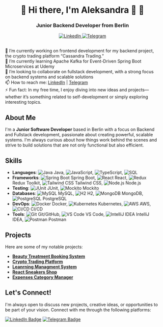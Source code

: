 
<div id="header" align="center">
    <h1> 🌟 Hi there, I'm Aleksandra 👋 🌟</h1>
    <h3>Junior Backend Developer from Berlin</h3>

<a href="https://www.linkedin.com/in/aleksandra-cheidze-371148254/">
    <img src="https://img.shields.io/badge/LinkedIn-blue?style=for-the-badge&logo=linkedin&logoColor=white" alt="LinkedIn"/>
</a>
 <a href="https://t.me/AlexaCxeidze">
        <img src="https://img.shields.io/badge/Telegram-blue?style=for-the-badge&logo=telegram&logoColor=white" alt="Telegram"/>
    </a>
    </div>


<br>🔭 I’m currently working on frontend development for my backend project, the crypto trading platform “Cassandra Trading.”<br>
🌱 I’m currently learning Apache Kafka for Event-Driven Spring Boot Microservices at Udemy<br>
👯 I’m looking to collaborate on fullstack development, with a strong focus on backend systems and scalable solutions<br>
📫 How to reach me: <a href="https://www.linkedin.com/in/aleksandra-cheidze-371148254">LinkedIn</a> | <a href="https://t.me/AlexaCxeidze">Telegram</a><br>
⚡ Fun fact: In my free time, I enjoy diving into new ideas and projects—whether it’s something related to self-development or simply exploring interesting topics.
## About Me

I'm a **Junior Software Developer** based in Berlin with a focus on Backend and Fullstack development, passionate about creating powerful, scalable systems. I'm always curious about how things work behind the scenes and strive to build solutions that are not only functional but also efficient.

## Skills

- **Languages**: ![Java](https://img.icons8.com/ios-filled/50/000000/java-coffee-cup-logo.png) Java, ![JavaScript](https://img.icons8.com/ios-filled/50/000000/javascript.png), ![TypeScript](https://img.icons8.com/ios-filled/50/000000/typescript.png), ![SQL](https://img.icons8.com/ios-filled/50/000000/sql.png)
- **Frameworks**: ![Spring Boot](https://img.icons8.com/ios-filled/50/000000/spring-logo.png) Spring Boot, ![React](https://img.icons8.com/ios-filled/50/000000/react.png) React, ![Redux](https://img.icons8.com/ios-filled/50/000000/redux.png) Redux Toolkit, ![Tailwind CSS](https://img.icons8.com/ios-filled/50/000000/tailwind-css.png) Tailwind CSS, ![Node.js](https://img.icons8.com/ios-filled/50/000000/nodejs.png) Node.js
- **Testing**: ![JUnit](https://img.icons8.com/ios-filled/50/000000/junit5.png) JUnit, ![Mockito](https://img.icons8.com/ios-filled/50/000000/mockito.png) Mockito
- **Databases**: ![MySQL](https://img.icons8.com/ios-filled/50/000000/mysql-logo.png) MySQL, ![H2](https://img.icons8.com/ios-filled/50/000000/h2-database.png) H2, ![MongoDB](https://img.icons8.com/ios-filled/50/000000/mongodb.png) MongoDB, ![PostgreSQL](https://img.icons8.com/ios-filled/50/000000/postgreesql.png) PostgreSQL
- **DevOps**: ![Docker](https://img.icons8.com/ios-filled/50/000000/docker.png) Docker, ![Kubernetes](https://img.icons8.com/ios-filled/50/000000/kubernetes.png) Kubernetes, ![AWS](https://img.icons8.com/ios-filled/50/000000/amazon-web-services.png) AWS, ![CI/CD](https://img.icons8.com/ios-filled/50/000000/continuous-delivery.png) CI/CD
- **Tools**: ![Git](https://img.icons8.com/ios-filled/50/000000/git.png) Git/GitHub, ![VS Code](https://img.icons8.com/ios-filled/50/000000/visual-studio-code.png) VS Code, ![IntelliJ IDEA](https://img.icons8.com/ios-filled/50/000000/intellij-idea.png) IntelliJ IDEA, ![Postman](https://img.icons8.com/ios-filled/50/000000/postman.png) Postman



## Projects

Here are some of my notable projects:

- **[Beauty Treatment Booking System](https://github.com/AleksandraCheidze/BeautyBook)**
- **[Crypto Trading Platform](https://github.com/AleksandraCheidze/Cassandra_Trading.git)**
- **[Leanrning Managment System](https://github.com/AleksandraCheidze/LMS.git)**
- **[React Sneakers Shop](https://github.com/AleksandraCheidze/React-Sneakers.git)**
- **[Expenses Category Manager](https://github.com/AleksandraCheidze/ExpensesCategoryManager.git)**


## Let's Connect!

I'm always open to discuss new projects, creative ideas, or opportunities to be part of your vision. Connect with me through the following platforms:

[![LinkedIn Badge](https://img.shields.io/badge/-LinkedIn-blue?style=flat-square&logo=Linkedin&logoColor=white&link=linkedin-url)](linkedin-url)
[![Telegram Badge](https://img.shields.io/badge/-Telegram-blue?style=flat-square&logo=Telegram&logoColor=white&link=telegram-url)](telegram-url)


